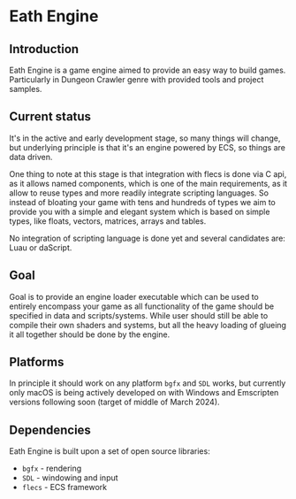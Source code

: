 # Eath Engine
## Introduction
Eath Engine is a game engine aimed to provide an easy way to build games. Particularly in Dungeon Crawler genre with provided tools and project samples.

## Current status
It's in the active and early development stage, so many things will change, but underlying principle
is that it's an engine powered by ECS, so things are data driven.

One thing to note at this stage is that integration with flecs is done via C api, as it allows
named components, which is one of the main requirements, as it allow to reuse types and more readily
integrate scripting languages. So instead of bloating your game with tens and hundreds of types we
aim to provide you with a simple and elegant system which is based on simple types, like floats, vectors,
matrices, arrays and tables.

No integration of scripting language is done yet and several candidates are: Luau or daScript.

## Goal
Goal is to provide an engine loader executable which can be used to entirely encompass your game as
all functionality of the game should be specified in data and scripts/systems. While user should
still be able to compile their own shaders and systems, but all the heavy loading of glueing it all
together should be done by the engine.

## Platforms
In principle it should work on any platform `bgfx` and `SDL` works, but currently only macOS is being
actively developed on with Windows and Emscripten versions following soon (target of middle of March 2024).

## Dependencies
Eath Engine is built upon a set of open source libraries:
* `bgfx` - rendering
* `SDL` - windowing and input
* `flecs` - ECS framework
